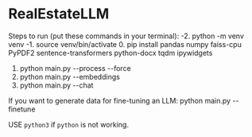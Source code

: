 # RealEstateLLM

Steps to run (put these commands in your terminal):
-2. python -m venv venv
-1. source venv/bin/activate
0. pip install pandas numpy faiss-cpu PyPDF2 sentence-transformers python-docx tqdm ipywidgets
1. python main.py --process --force
2. python main.py --embeddings
3. python main.py --chat

If you want to generate data for fine-tuning an LLM:
   python main.py --finetune

USE `python3` if `python` is not working.
